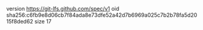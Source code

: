 version https://git-lfs.github.com/spec/v1
oid sha256:c6fb9e8d06cb7f84ada8e73dfe52a42d7b6969a025c7b2b78fa5d2015f8ded62
size 17
